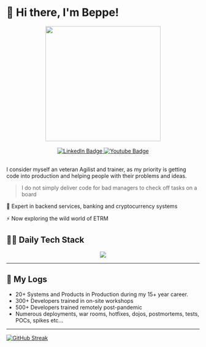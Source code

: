 # 👋 Hi there, I'm Beppe! 

<div id="header" align="center">
  <img src="https://static.wixstatic.com/media/44c167_fba7e93638184f778f5006aedca66d9a~mv2.png/v1/fill/w_502,h_216,al_c,lg_1,q_85,enc_avif,quality_auto/logo-site.png" width="300"/>
</div>
</br>

<div id="badges" align="center">
  <a href="https://www.linkedin.com/in/giuseppematheus">
    <img src="https://img.shields.io/badge/LinkedIn-blue?style=for-the-badge&logo=linkedin&logoColor=white" alt="LinkedIn Badge"/>
  </a>
  <a href="[your-youtube-URL](https://www.youtube.com/@giuseppematheus)">
    <img src="https://img.shields.io/badge/YouTube-red?style=for-the-badge&logo=youtube&logoColor=white" alt="Youtube Badge"/>
  </a>
</div>
</br>

I consider myself an veteran Agilist and trainer, as my priority is getting code into production and helping people with their problems and ideas.

>I do not simply deliver code for bad managers to check off tasks on a board


🏦  Expert in backend services, banking and cryptocurrency systems 

⚡  Now exploring the wild world of ETRM

## 🧑‍💻 Daily Tech Stack

<p align="center">
  <a href="https://skillicons.dev">
    <img src="https://skillicons.dev/icons?i=vim,java,go,js,ts,lua,py,spring,postgres,nodejs,nginx,aws,gcp,azure,git,linux,docker,kubernetes&perline=5" />
  </a>
</p>

---

## 🧳 My Logs

- 20+ Systems and Products in Production during my 15+ year career.
- 300+ Developers trained in on-site workshops
- 500+ Developers trained remotely post-pandemic
- Numerous deployments, war rooms, hotfixes, dojos, postmortems, tests, POCs, spikes etc...
---


<div align="left">
  
[![GitHub Streak](http://github-readme-streak-stats.herokuapp.com/?user=GiuseppeMP&theme=tokyonight&hide_border=false&card_width=920&fire=EB4D0F&hide_longest_streak=false)](https://git.io/streak-stats)

</div>
